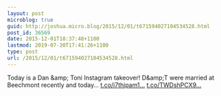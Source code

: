 ```yaml
---
layout: post
microblog: true
guid: http://joshua.micro.blog/2015/12/01/t671594027104534528.html
post_id: 36569
date: 2015-12-01T18:37:48+1100
lastmod: 2019-07-30T17:41:26+1100
type: post
url: /2015/12/01/t671594027104534528.html
---
```

Today is a Dan &amp;amp; Toni Instagram takeover! D&amp;amp;T were married at Beechmont recently and today… [t.co/i7thjpam1...](https://t.co/i7thjpam1D) [t.co/TWDshPCX9...](https://t.co/TWDshPCX9P)
